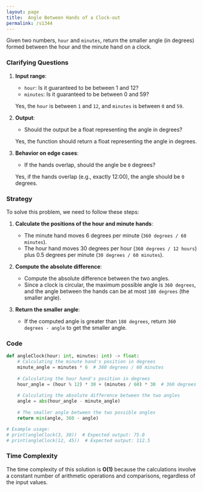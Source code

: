 ```yaml
---
layout: page
title:  Angle Between Hands of a Clock-out
permalink: /s1344
---
```


Given two numbers, `hour` and `minutes`, return the smaller angle (in degrees) formed between the hour and the minute hand on a clock.

### Clarifying Questions

1. **Input range**:
    - `hour`: Is it guaranteed to be between 1 and 12?
    - `minutes`: Is it guaranteed to be between 0 and 59?
    
    Yes, the `hour` is between `1` and `12`, and `minutes` is between `0` and `59`.

2. **Output**:
    - Should the output be a float representing the angle in degrees?
    
    Yes, the function should return a float representing the angle in degrees.

3. **Behavior on edge cases**:
    - If the hands overlap, should the angle be `0` degrees?
    
    Yes, if the hands overlap (e.g., exactly 12:00), the angle should be `0` degrees.

### Strategy

To solve this problem, we need to follow these steps:

1. **Calculate the positions of the hour and minute hands**:
    - The minute hand moves 6 degrees per minute (`360 degrees / 60 minutes`).
    - The hour hand moves 30 degrees per hour (`360 degrees / 12 hours`) plus 0.5 degrees per minute (`30 degrees / 60 minutes`).

2. **Compute the absolute difference**:
    - Compute the absolute difference between the two angles.
    - Since a clock is circular, the maximum possible angle is `360 degrees`, and the angle between the hands can be at most `180 degrees` (the smaller angle).

3. **Return the smaller angle**:
    - If the computed angle is greater than `180 degrees`, return `360 degrees - angle` to get the smaller angle.

### Code

```python
def angleClock(hour: int, minutes: int) -> float:
    # Calculating the minute hand's position in degrees
    minute_angle = minutes * 6  # 360 degrees / 60 minutes
    
    # Calculating the hour hand's position in degrees
    hour_angle = (hour % 12) * 30 + (minutes / 60) * 30  # 360 degrees / 12 hours + 0.5 degree per minute
    
    # Calculating the absolute difference between the two angles
    angle = abs(hour_angle - minute_angle)
    
    # The smaller angle between the two possible angles
    return min(angle, 360 - angle)

# Example usage:
# print(angleClock(3, 30))  # Expected output: 75.0
# print(angleClock(12, 45))  # Expected output: 112.5
```

### Time Complexity

The time complexity of this solution is **O(1)** because the calculations involve a constant number of arithmetic operations and comparisons, regardless of the input values.
